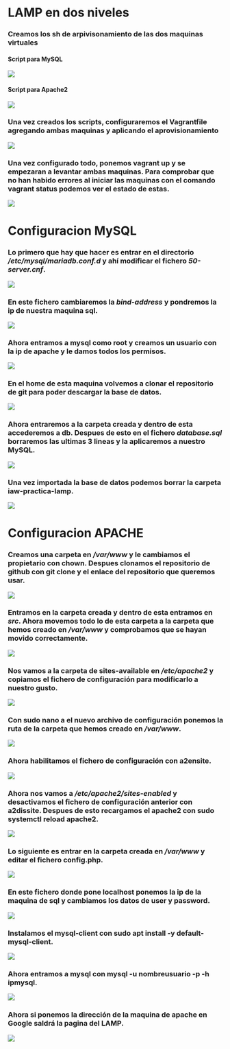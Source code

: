 # LAMP en dos niveles
### Creamos los sh de arpivisonamiento de las dos maquinas virtuales
#### Script para MySQL
![](FOTOS/scriptsql.png)
#### Script para Apache2
![](FOTOS/scriptapache.png)
### Una vez creados los scripts, configuraremos el Vagrantfile agregando ambas maquinas y aplicando el aprovisionamiento
![](FOTOS/Vagrant.png)
### Una vez configurado todo, ponemos **vagrant up** y se empezaran a levantar ambas maquinas. Para comprobar que no han habido errores al iniciar las maquinas con el comando **vagrant status** podemos ver el estado de estas.
![](FOTOS/VagrantStatus.png)

# Configuracion MySQL
### Lo primero que hay que hacer es entrar en el directorio */etc/mysql/mariadb.conf.d* y ahí modificar el fichero *50-server.cnf*.
![](FOTOS/1.png)
### En este fichero cambiaremos la *bind-address* y pondremos la ip de nuestra maquina sql.
![](FOTOS/2.png)
### Ahora entramos a mysql como root y creamos un usuario con la ip de apache y le damos todos los permisos.
![](FOTOS/3.png)
### En el home de esta maquina volvemos a clonar el repositorio de git para poder descargar la base de datos.
![](FOTOS/4.png)
### Ahora entraremos a la carpeta creada y dentro de esta accederemos a db. Despues de esto en el fichero *database.sql* borraremos las ultimas 3 lineas y la aplicaremos a nuestro MySQL.
![](FOTOS/5.png)
### Una vez importada la base de datos podemos borrar la carpeta iaw-practica-lamp.
![](FOTOS/6.png)

# Configuracion APACHE
### Creamos una carpeta en */var/www* y le cambiamos el propietario con **chown**. Despues clonamos el repositorio de github con **git clone** y el enlace del repositorio que queremos usar.
![](FOTOS/1a.png)
### Entramos en la carpeta creada y dentro de esta entramos en *src*. Ahora movemos todo lo de esta carpeta a la carpeta que hemos creado en */var/www* y comprobamos que se hayan movido correctamente.
![](FOTOS/2a.png)
### Nos vamos a la carpeta de sites-available en */etc/apache2* y copiamos el fichero de configuración para modificarlo a nuestro gusto.
![](FOTOS/3a.png)
### Con sudo nano a el nuevo archivo de configuración ponemos la ruta de la carpeta que hemos creado en */var/www*.
![](FOTOS/4a.png)
### Ahora habilitamos el fichero de configuración con **a2ensite**. 
![](FOTOS/5a.png)
### Ahora nos vamos a */etc/apache2/sites-enabled* y desactivamos el fichero de configuración anterior con **a2dissite**. Despues de esto recargamos el apache2 con **sudo systemctl reload apache2**.
![](FOTOS/6a.png)
### Lo siguiente es entrar en la carpeta creada en */var/www* y editar el fichero config.php.
![](FOTOS/7a.png)
### En este fichero donde pone localhost ponemos la ip de la maquina de sql y cambiamos los datos de user y password.
![](FOTOS/8a.png)
### Instalamos el mysql-client con **sudo apt install -y default-mysql-client**.
![](FOTOS/9a.png)
### Ahora entramos a mysql con **mysql -u nombreusuario -p -h ipmysql**.
![](FOTOS/10a.png)
### Ahora si ponemos la dirección de la maquina de apache en Google saldrá la pagina del LAMP.
![](FOTOS/11a.png)
